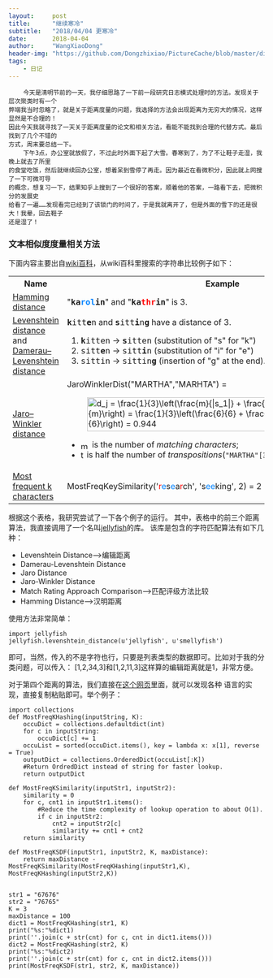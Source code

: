 ```yaml
---
layout:     post
title:      "继续寒冷"
subtitle:   "2018/04/04 更寒冷"
date:       2018-04-04
author:     "WangXiaoDong"
header-img: "https://github.com/Dongzhixiao/PictureCache/blob/master/diaryPic/20180404.jpg?raw=true"
tags:
    - 日记
---
```


```
    今天是清明节前的一天，我仔细思路了一下前一段研究日志模式处理时的方法。发现关于层次聚类时有一个
弊端我当时忽略了，就是关于距离度量的问题，我选择的方法会出现距离为无穷大的情况，这样显然是不合理的！
因此今天我就寻找了一天关于距离度量的论文和相关方法，看能不能找到合理的代替方式。最后找到了几个不错的
方式，周末要总结一下。
    下午3点，办公室就放假了，不过此时外面下起了大雪。春寒到了，为了不让鞋子走湿，我晚上就去了所里
的食堂吃饭，然后就继续回办公室，想着呆到雪停了再走。因为最近在看微积分，因此就上网搜了一下可微可导
的概念，想复习一下，结果知乎上搜到了一个很好的答案，顺着他的答案，一路看下去，把微积分的发展史
给看了一遍……发现看完已经到了该锁门的时间了，于是我就离开了，但是外面的雪下的还是很大！我晕，回去鞋子
还是湿了！
```

### 文本相似度度量相关方法

下面内容主要出自<a target="_blank" href="https://en.wikipedia.org/wiki/String_metric">wiki百科</a>，从wiki百科里搜索的字符串比较例子如下：

<table>
<tbody><tr>
<th>Name</th>
<th>Example</th>
</tr>
<tr>
<td><a href="/wiki/Hamming_distance" title="Hamming distance">Hamming distance</a></td>
<td>"<b><span class="monospaced" style="font-family: monospace, monospace;">ka<span style="color:#0082ff">rol</span>in</span></b>" and "<b><span class="monospaced" style="font-family: monospace, monospace;">ka<span style="color:red;">thr</span>in</span></b>" is 3.</td>
</tr>
<tr>
<td><a href="/wiki/Levenshtein_distance" title="Levenshtein distance">Levenshtein distance</a> and <a href="/wiki/Damerau%E2%80%93Levenshtein_distance" title="Damerau–Levenshtein distance">Damerau–Levenshtein distance</a></td>
<td><span class="monospaced" style="font-family: monospace, monospace;"><b>k</b>itt<b>e</b>n</span> and <span class="monospaced" style="font-family: monospace, monospace;"><b>s</b>itt<b>i</b>n<b>g</b></span> have a distance of 3.
<ol>
<li><span class="monospaced" style="font-family: monospace, monospace;"><b>k</b>itten</span> → <span class="monospaced" style="font-family: monospace, monospace;"><b>s</b>itten</span> (substitution of "s" for "k")</li>
<li><span class="monospaced" style="font-family: monospace, monospace;">sitt<b>e</b>n</span> → <span class="monospaced" style="font-family: monospace, monospace;">sitt<b>i</b>n</span> (substitution of "i" for "e")</li>
<li><span class="monospaced" style="font-family: monospace, monospace;">sittin</span> → <span class="monospaced" style="font-family: monospace, monospace;">sittin<b>g</b></span> (insertion of "g" at the end).</li>
</ol>
</td>
</tr>
<tr>
<td><a href="/wiki/Jaro%E2%80%93Winkler_distance" title="Jaro–Winkler distance">Jaro–Winkler distance</a></td>
<td>JaroWinklerDist("MARTHA","MARHTA") =
<dl>
<dd><span class="mwe-math-element"><span class="mwe-math-mathml-inline mwe-math-mathml-a11y" style="display: none;"><math xmlns="http://www.w3.org/1998/Math/MathML" alttext="{\displaystyle d_{j}={\frac {1}{3}}\left({\frac {m}{|s_{1}|}}+{\frac {m}{|s_{2}|}}+{\frac {m-t}{m}}\right)={\frac {1}{3}}\left({\frac {6}{6}}+{\frac {6}{6}}+{\frac {6-{\frac {2}{2}}}{6}}\right)=0.944}">
  <semantics>
    <mrow class="MJX-TeXAtom-ORD">
      <mstyle displaystyle="true" scriptlevel="0">
        <msub>
          <mi>d</mi>
          <mrow class="MJX-TeXAtom-ORD">
            <mi>j</mi>
          </mrow>
        </msub>
        <mo>=</mo>
        <mrow class="MJX-TeXAtom-ORD">
          <mfrac>
            <mn>1</mn>
            <mn>3</mn>
          </mfrac>
        </mrow>
        <mrow>
          <mo>(</mo>
          <mrow>
            <mrow class="MJX-TeXAtom-ORD">
              <mfrac>
                <mi>m</mi>
                <mrow>
                  <mrow class="MJX-TeXAtom-ORD">
                    <mo stretchy="false">|</mo>
                  </mrow>
                  <msub>
                    <mi>s</mi>
                    <mrow class="MJX-TeXAtom-ORD">
                      <mn>1</mn>
                    </mrow>
                  </msub>
                  <mrow class="MJX-TeXAtom-ORD">
                    <mo stretchy="false">|</mo>
                  </mrow>
                </mrow>
              </mfrac>
            </mrow>
            <mo>+</mo>
            <mrow class="MJX-TeXAtom-ORD">
              <mfrac>
                <mi>m</mi>
                <mrow>
                  <mrow class="MJX-TeXAtom-ORD">
                    <mo stretchy="false">|</mo>
                  </mrow>
                  <msub>
                    <mi>s</mi>
                    <mrow class="MJX-TeXAtom-ORD">
                      <mn>2</mn>
                    </mrow>
                  </msub>
                  <mrow class="MJX-TeXAtom-ORD">
                    <mo stretchy="false">|</mo>
                  </mrow>
                </mrow>
              </mfrac>
            </mrow>
            <mo>+</mo>
            <mrow class="MJX-TeXAtom-ORD">
              <mfrac>
                <mrow>
                  <mi>m</mi>
                  <mo>−<!-- − --></mo>
                  <mi>t</mi>
                </mrow>
                <mi>m</mi>
              </mfrac>
            </mrow>
          </mrow>
          <mo>)</mo>
        </mrow>
        <mo>=</mo>
        <mrow class="MJX-TeXAtom-ORD">
          <mfrac>
            <mn>1</mn>
            <mn>3</mn>
          </mfrac>
        </mrow>
        <mrow>
          <mo>(</mo>
          <mrow>
            <mrow class="MJX-TeXAtom-ORD">
              <mfrac>
                <mn>6</mn>
                <mn>6</mn>
              </mfrac>
            </mrow>
            <mo>+</mo>
            <mrow class="MJX-TeXAtom-ORD">
              <mfrac>
                <mn>6</mn>
                <mn>6</mn>
              </mfrac>
            </mrow>
            <mo>+</mo>
            <mrow class="MJX-TeXAtom-ORD">
              <mfrac>
                <mrow>
                  <mn>6</mn>
                  <mo>−<!-- − --></mo>
                  <mrow class="MJX-TeXAtom-ORD">
                    <mfrac>
                      <mn>2</mn>
                      <mn>2</mn>
                    </mfrac>
                  </mrow>
                </mrow>
                <mn>6</mn>
              </mfrac>
            </mrow>
          </mrow>
          <mo>)</mo>
        </mrow>
        <mo>=</mo>
        <mn>0.944</mn>
      </mstyle>
    </mrow>
    <annotation encoding="application/x-tex">{\displaystyle d_{j}={\frac {1}{3}}\left({\frac {m}{|s_{1}|}}+{\frac {m}{|s_{2}|}}+{\frac {m-t}{m}}\right)={\frac {1}{3}}\left({\frac {6}{6}}+{\frac {6}{6}}+{\frac {6-{\frac {2}{2}}}{6}}\right)=0.944}</annotation>
  </semantics>
</math></span><img src="https://wikimedia.org/api/rest_v1/media/math/render/svg/a74e5868daabc2b9878601b985ff21ffbca33a1c" class="mwe-math-fallback-image-inline" aria-hidden="true" style="vertical-align: -3.171ex; width:65.546ex; height:7.676ex;" alt="d_j = \frac{1}{3}\left(\frac{m}{|s_1|} + \frac{m}{|s_2|} + \frac{m-t}{m}\right) = \frac{1}{3}\left(\frac{6}{6} + \frac{6}{6} + \frac{6-\frac{2}{2}}{6}\right) = 0.944"></span></dd>
</dl>
<ul>
<li><span class="mwe-math-element"><span class="mwe-math-mathml-inline mwe-math-mathml-a11y" style="display: none;"><math xmlns="http://www.w3.org/1998/Math/MathML" alttext="{\displaystyle m}">
  <semantics>
    <mrow class="MJX-TeXAtom-ORD">
      <mstyle displaystyle="true" scriptlevel="0">
        <mi>m</mi>
      </mstyle>
    </mrow>
    <annotation encoding="application/x-tex">{\displaystyle m}</annotation>
  </semantics>
</math></span><img src="https://wikimedia.org/api/rest_v1/media/math/render/svg/0a07d98bb302f3856cbabc47b2b9016692e3f7bc" class="mwe-math-fallback-image-inline" aria-hidden="true" style="vertical-align: -0.338ex; width:2.04ex; height:1.676ex;" alt="m"></span> is the number of <i>matching characters</i>;</li>
<li><span class="mwe-math-element"><span class="mwe-math-mathml-inline mwe-math-mathml-a11y" style="display: none;"><math xmlns="http://www.w3.org/1998/Math/MathML" alttext="{\displaystyle t}">
  <semantics>
    <mrow class="MJX-TeXAtom-ORD">
      <mstyle displaystyle="true" scriptlevel="0">
        <mi>t</mi>
      </mstyle>
    </mrow>
    <annotation encoding="application/x-tex">{\displaystyle t}</annotation>
  </semantics>
</math></span><img src="https://wikimedia.org/api/rest_v1/media/math/render/svg/65658b7b223af9e1acc877d848888ecdb4466560" class="mwe-math-fallback-image-inline" aria-hidden="true" style="vertical-align: -0.338ex; width:0.84ex; height:2.009ex;" alt="t"></span> is half the number of <i>transpositions</i>(<code>"MARTHA"[3]!=H, "MARHTA"[3]!=T</code>).</li>
</ul>
</td>
</tr>
<tr>
<td><a href="/wiki/Most_frequent_k_characters" title="Most frequent k characters">Most frequent k characters</a></td>
<td>MostFreqKeySimilarity('<span style="color:red;">r</span><span style="color:#0082ff">e</span>s<span style="color:#0082ff">e</span>a<span style="color:red;">r</span>ch', 's<span style="color:#0082ff">ee</span>king', 2) = 2</td>
</tr>
</tbody>
</table>

根据这个表格，我研究尝试了一下各个例子的运行。
其中，表格中的前三个距离算法，我直接调用了一个名叫<a target="_blank" href="https://github.com/jamesturk/jellyfish">jellyfish</a>的库。
该库是包含的字符匹配算法有如下几种：

- Levenshtein Distance-->编辑距离
- Damerau-Levenshtein Distance
- Jaro Distance
- Jaro-Winkler Distance
- Match Rating Approach Comparison-->匹配评级方法比较
- Hamming Distance-->汉明距离

使用方法非常简单：

```
import jellyfish
jellyfish.levenshtein_distance(u'jellyfish', u'smellyfish')
```

即可，当然，传入的不是字符也行，只要是列表类型的数据即可。比如对于我的分类问题，可以传入：
[1,2,34,3]和[1,2,11,3]这样算的编辑距离就是1，非常方便。

对于第四个距离的算法，我们直接在<a target="_blank" href="http://rosettacode.org/wiki/Most_frequent_k_chars_distance">这个网页</a>里面，就可以发现各种
语言的实现，直接复制粘贴即可。举个例子：

```
import collections
def MostFreqKHashing(inputString, K):
    occuDict = collections.defaultdict(int)
    for c in inputString:
        occuDict[c] += 1
    occuList = sorted(occuDict.items(), key = lambda x: x[1], reverse = True)
    outputDict = collections.OrderedDict(occuList[:K])
    #Return OrdredDict instead of string for faster lookup.
    return outputDict 
 
def MostFreqKSimilarity(inputStr1, inputStr2):
    similarity = 0
    for c, cnt1 in inputStr1.items():
        #Reduce the time complexity of lookup operation to about O(1).
        if c in inputStr2: 
            cnt2 = inputStr2[c]
            similarity += cnt1 + cnt2
    return similarity
 
def MostFreqKSDF(inputStr1, inputStr2, K, maxDistance):
    return maxDistance - MostFreqKSimilarity(MostFreqKHashing(inputStr1,K), MostFreqKHashing(inputStr2,K))


str1 = "67676"
str2 = "76765"
K = 3
maxDistance = 100
dict1 = MostFreqKHashing(str1, K)
print("%s:"%dict1)
print(''.join(c + str(cnt) for c, cnt in dict1.items()))
dict2 = MostFreqKHashing(str2, K)
print("%s:"%dict2)
print(''.join(c + str(cnt) for c, cnt in dict2.items()))
print(MostFreqKSDF(str1, str2, K, maxDistance))
```